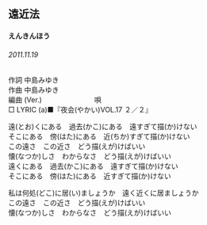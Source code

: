 ## 遠近法
#### えんきんほう
###### 2011.11.19


作詞     中島みゆき　　　　　   
作曲      中島みゆき  　　　   
編曲 (Ver.) 　　　　　　　
唄          
□ LYRIC (a)■『夜会(やかい)VOL.17 ２／２』  
  
  
遠(とお)くにある　過去(かこ)にある　遠すぎて描(か)けない  
そこにある　傍(はた)にある　近(ちか)すぎて描(か)けない  
この遠さ　この近さ　どう描(えが)けばいい  
懐(なつか)しさ　わからなさ　どう描(えが)けばいい  
遠くにある　過去(かこ)にある　遠すぎて描(か)けない  
そこにある　傍(はた)にある　近すぎて描(か)けない  
  
私は何処(どこ)に居(い)ましょうか　遠く近くに居ましょうか  
この遠さ　この近さ　どう描(えが)けばいい  
懐(なつか)しさ　わからなさ　どう描(えが)けばいい  